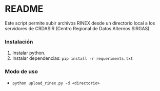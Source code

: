 # README #

Este script permite subir archivos RINEX desde un directorio local a los servidores de CRDASIR (Centro Regional de Datos Alternos SIRGAS).

### Instalación ###

1. Instalar python.
2. Instalar dependencias:
`pip install -r requeriments.txt`

### Modo de uso ###


* `python upload_rinex.py -d <directorio>`
